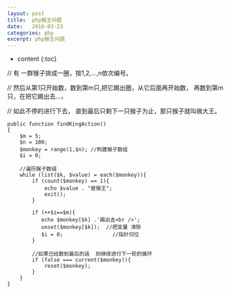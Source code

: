```yaml
---
layout: post
title:  php猴王问题
date:   2016-03-23
categories: php
excerpt: php猴王问题
---
```


* content
{:toc}

// 有 一群猴子排成一圈，按1,2,...,n依次编号。

// 然后从第1只开始数，数到第m只,把它踢出圈，从它后面再开始数， 再数到第m只，在把它踢出去...，

// 如此不停的进行下去， 直到最后只剩下一只猴子为止，那只猴子就叫做大王。

    public function findKingAction()
    {
        $m = 5;
        $n = 100;
        $monkey = range(1,$n); //构建猴子数组
        $i = 0;

        //遍历猴子数组
        while (list($k, $value) = each($monkey)){
            if (count($monkey) == 1){
                echo $value . "是猴王";
                exit();
            }

            if (++$i==$m){
               echo $monkey[$k] .'踢出去<br />';
               unset($monkey[$k]);  //把变量 清除
               $i = 0;                //指针归位
            }

            //如果已经数到最后的话  则继续进行下一轮的循环
            if (false === current($monkey)){
                reset($monkey);
            }
        }
    }